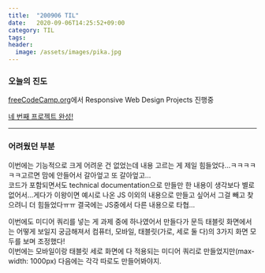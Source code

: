 ```yaml
---
title:  "200906 TIL"
date:   2020-09-06T14:25:52+09:00
category: TIL
tags: 
header:
  image: /assets/images/pika.jpg
---
```


<h3>오늘의 진도</h3>

[freeCodeCamp.org](https://www.freecodecamp.org/)에서 Responsive Web Design Projects 진행중

[네 번째 프로젝트 완성!](https://codepen.io/code-atelier/full/YzqEOdm)

<hr>

<h3>어려웠던 부분</h3>

이번에는 기능적으로 크게 어려운 건 없었는데 내용 고르는 게 제일 힘들었다...ㅋㅋㅋㅋㅋㅋ고르면 맘에 안들어서 갈아엎고 또 갈아엎고...
<br>코드가 포함되면서도 technical documentation으로 만들만 한 내용이 생각보다 별로 없어서...게다가 이왕이면 예시로 나온 
JS 이외의 내용으로 만들고 싶어서 그걸 빼고 찾으려니 더 힘들었다ㅠㅠ 결국에는 JS중에서 다른 내용으로 타협...

이번에도 미디어 쿼리를 넣는 게 과제 중에 하나였어서 만들다가 문득 태블릿 화면에서는 어떻게 보일지 궁금해져서 컴퓨터, 모바일, 태블릿(가로, 세로 둘 다)의 3가지 화면 모두를 보며 조정했다!
<br>이번에는 모바일이랑 태블릿 세로 화면에 다 적용되는 미디어 쿼리로 만들었지만(max-width: 1000px) 다음에는 각각 따로도 만들어봐야지.
 